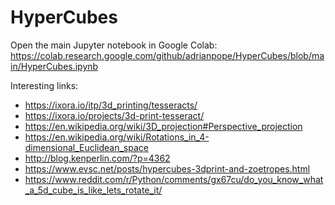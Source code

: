 # HyperCubes

Open the main Jupyter notebook in Google Colab:
https://colab.research.google.com/github/adrianpope/HyperCubes/blob/main/HyperCubes.ipynb

Interesting links:
* https://ixora.io/itp/3d_printing/tesseracts/
* https://ixora.io/projects/3d-print-tesseract/
* https://en.wikipedia.org/wiki/3D_projection#Perspective_projection
* https://en.wikipedia.org/wiki/Rotations_in_4-dimensional_Euclidean_space
* http://blog.kenperlin.com/?p=4362
* https://www.evsc.net/posts/hypercubes-3dprint-and-zoetropes.html
* https://www.reddit.com/r/Python/comments/gx67cu/do_you_know_what_a_5d_cube_is_like_lets_rotate_it/

